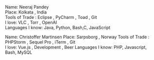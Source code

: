 Name: Neeraj Pandey  
Place: Kolkata , India   
Tools of Trade : Eclipse , PyCharm , Toad , Git  
I love: VLC , Torr , OpenAI  
Languages I know: Java, Python, Bash,C, JavaScript

Name: Christoffer Martinsen 
Place: Sarpsborg , Norway
Tools of Trade : PHPStorm , Sequel Pro , iTerm , Git  
I love: Vue.js , Development , Beer
Languages I know: PHP, Javascript, Bash, MySQL    
